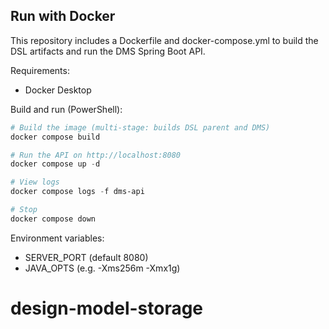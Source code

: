 ## Run with Docker

This repository includes a Dockerfile and docker-compose.yml to build the DSL artifacts and run the DMS Spring Boot API.

Requirements:
- Docker Desktop

Build and run (PowerShell):

```powershell
# Build the image (multi-stage: builds DSL parent and DMS)
docker compose build

# Run the API on http://localhost:8080
docker compose up -d

# View logs
docker compose logs -f dms-api

# Stop
docker compose down
```

Environment variables:
- SERVER_PORT (default 8080)
- JAVA_OPTS (e.g. -Xms256m -Xmx1g)
# design-model-storage